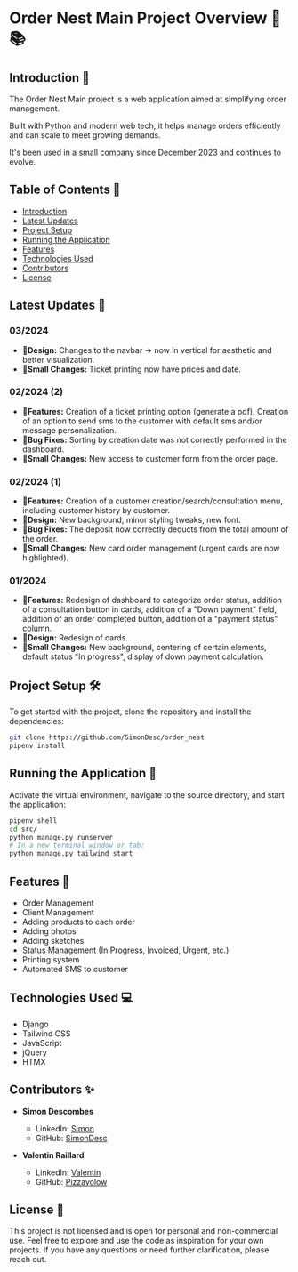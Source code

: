 # Order Nest Main Project Overview 🚀📚

## Introduction 🌟

The Order Nest Main project is a web application aimed at simplifying order management.

Built with Python and modern web tech, it helps manage orders efficiently and can scale to meet growing demands.

It's been used in a small company since December 2023 and continues to evolve.

## Table of Contents 📖

- [Introduction](#introduction-)
- [Latest Updates](#latest-updates-)
- [Project Setup](#project-setup-)
- [Running the Application](#running-the-application-)
- [Features](#features-)
- [Technologies Used](#technologies-used-)
- [Contributors](#contributors-)
- [License](#license-)

## Latest Updates 🔄

### 03/2024
- 🎨**Design:** Changes to the navbar -> now in vertical for aesthetic and better visualization.
- 🔧**Small Changes:** Ticket printing now have prices and date.

### 02/2024 (2)
- 🌟**Features:** Creation of a ticket printing option (generate a pdf). Creation of an option to send sms to the customer with default sms and/or message personalization.
- 🐛**Bug Fixes:** Sorting by creation date was not correctly performed in the dashboard.
- 🔧**Small Changes:** New access to customer form from the order page.

### 02/2024 (1)
- 🌟**Features:** Creation of a customer creation/search/consultation menu, including customer history by customer.
- 🎨**Design:** New background, minor styling tweaks, new font.
- 🐛**Bug Fixes:** The deposit now correctly deducts from the total amount of the order.
- 🔧**Small Changes:** New card order management (urgent cards are now highlighted).

### 01/2024
- 🌟**Features:** Redesign of dashboard to categorize order status, addition of a consultation button in cards, addition of a "Down payment" field, addition of an order completed button, addition of a "payment status" column.
- 🎨**Design:** Redesign of cards.
- 🔧**Small Changes:** New background, centering of certain elements, default status "In progress", display of down payment calculation.

## Project Setup 🛠️

To get started with the project, clone the repository and install the dependencies:

```bash
git clone https://github.com/SimonDesc/order_nest
pipenv install
```

## Running the Application 🚀

Activate the virtual environment, navigate to the source directory, and start the application:

```bash
pipenv shell
cd src/
python manage.py runserver
# In a new terminal window or tab:
python manage.py tailwind start
```

## Features 🌈

- Order Management
- Client Management
- Adding products to each order
- Adding photos
- Adding sketches
- Status Management (In Progress, Invoiced, Urgent, etc.)
- Printing system
- Automated SMS to customer

## Technologies Used 💻

- Django
- Tailwind CSS
- JavaScript
- jQuery
- HTMX

## Contributors ✨

- **Simon Descombes**
  - LinkedIn: [Simon](https://www.linkedin.com/in/simon-descombes/)
  - GitHub: [SimonDesc](https://github.com/SimonDesc)

- **Valentin Raillard**
  - LinkedIn: [Valentin](https://www.linkedin.com/in/valentin-ralliard/)
  - GitHub: [Pizzayolow](https://github.com/Pizzayolow)

## License 📄

This project is not licensed and is open for personal and non-commercial use. Feel free to explore and use the code as inspiration for your own projects. If you have any questions or need further clarification, please reach out.
